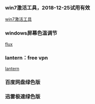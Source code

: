 ### win7激活工具，2018-12-25试用有效
[win7激活工具](https://github.com/chchangzh/activation-tools/blob/master/WIN7%E6%BF%80%E6%B4%BB%E5%B7%A5%E5%85%B7_Activation.rar)

### windows屏幕色温调节
[flux](https://github.com/chchangzh/activation-tools/blob/master/WIN7%E6%BF%80%E6%B4%BB%E5%B7%A5%E5%85%B7_Activation.rar)

### lantern：free vpn
[lantern](https://github.com/chchangzh/activation-tools/tree/master/lantern)
### 百度网盘绿色版
[]()

### 迅雷极速绿色版
[]()
